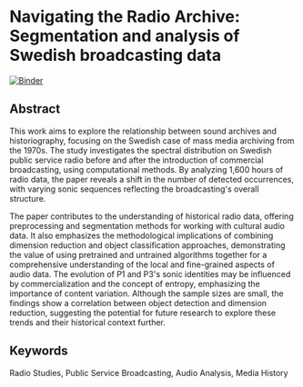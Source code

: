 # Navigating the Radio Archive: Segmentation and analysis of Swedish broadcasting data

[![Binder](https://mybinder.org/badge_logo.svg)](https://mybinder.org/v2/gh/jdh-observer/6EWgjJtoiW6R/main?filepath=article.ipynb)

## Abstract

This work aims to explore the relationship between sound archives and historiography, focusing on the Swedish case of mass media archiving from the 1970s. The study investigates the spectral distribution on Swedish public service radio before and after the introduction of commercial broadcasting, using computational methods. By analyzing 1,600 hours of radio data, the paper reveals a shift in the number of detected occurrences, with varying sonic sequences reflecting the broadcasting's overall structure.

The paper contributes to the understanding of historical radio data, offering preprocessing and segmentation methods for working with cultural audio data. It also emphasizes the methodological implications of combining dimension reduction and object classification approaches, demonstrating the value of using pretrained and untrained algorithms together for a comprehensive understanding of the local and fine-grained aspects of audio data. The evolution of P1 and P3's sonic identities may be influenced by commercialization and the concept of entropy, emphasizing the importance of content variation. Although the sample sizes are small, the findings show a correlation between object detection and dimension reduction, suggesting the potential for future research to explore these trends and their historical context further.

## Keywords

Radio Studies, Public Service Broadcasting, Audio Analysis, Media History
